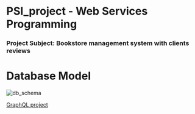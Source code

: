 # PSI_project - Web Services Programming
### Project Subject: Bookstore management system with clients reviews 
# Database Model

![db_schema](https://user-images.githubusercontent.com/73698292/197856326-44fbfc1b-a4a6-4398-9faa-7e8e328d9819.png)

[GraphQL project](https://github.com/julialaska/GraphQL-project.git)
